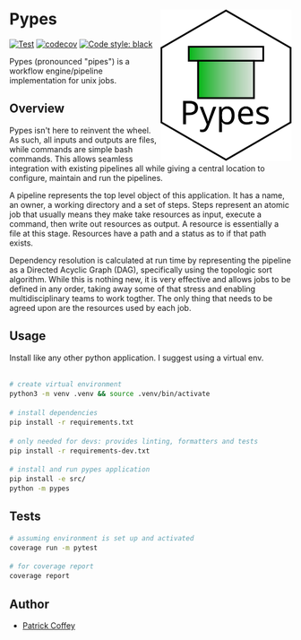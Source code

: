 # Pypes <a href='https://github.com/schlerp/pypes'><img src='.assets/pypes_logo.svg' align="right" height="270"/></a>

[![Test](https://github.com/schlerp/pypes/actions/workflows/tests.yml/badge.svg)](https://github.com/schlerp/pypes/actions/workflows/tests.yml)
[![codecov](https://codecov.io/gh/schlerp/pypes/branch/main/graph/badge.svg?token=8FDVK8PHF1)](https://codecov.io/gh/schlerp/pypes)
[![Code style: black](https://img.shields.io/badge/code%20style-black-000000.svg)](https://github.com/psf/black)


Pypes (pronounced "pipes") is a workflow engine/pipeline implementation for unix jobs. 
## Overview

Pypes isn't here to reinvent the wheel. As such, all inputs and outputs are files, while commands are simple bash commands. This allows seamless integration with existing pipelines all while giving a central location to configure, maintain and run the pipelines.

A pipeline represents the top level object of this application. It has a name, an owner, a working directory and a set of steps. Steps represent an atomic job that usually means they make take resources as input, execute a command, then write out resources as output. A resource is essentially a file at this stage. Resources have a path and a status as to if that path exists. 

Dependency resolution is calculated at run time by representing the pipeline as a Directed Acyclic Graph (DAG), specifically using the topologic sort algorithm. While this is nothing new, it is very effective and allows jobs to be defined in any order, taking away some of that stress and enabling multidisciplinary teams to work togther. The only thing that needs to be agreed upon are the resources used by each job.

## Usage

Install like any other python application. I suggest using a virtual env.

```bash

# create virtual environment
python3 -m venv .venv && source .venv/bin/activate

# install dependencies
pip install -r requirements.txt

# only needed for devs: provides linting, formatters and tests
pip install -r requirements-dev.txt

# install and run pypes application
pip install -e src/
python -m pypes
```

## Tests

```bash
# assuming environment is set up and activated
coverage run -m pytest

# for coverage report
coverage report

```

## Author

- [Patrick Coffey](https://github.com/schlerp)